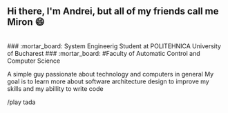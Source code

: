 ## Hi there, I'm Andrei, but all of my friends call me Miron :smile:

<br />
### :mortar_board: System Engineerig Student at POLITEHNICA University of Bucharest
### :mortar_board: #Faculty of Automatic Control and Computer Science


A simple guy passionate about technology and computers in general
My goal is to learn more about software architecture design to improve my skills and my abillity to write code

/play tada
